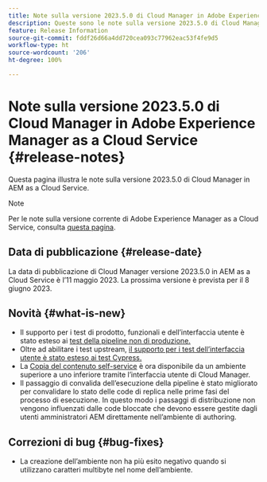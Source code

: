 ```yaml
---
title: Note sulla versione 2023.5.0 di Cloud Manager in Adobe Experience Manager as a Cloud Service
description: Queste sono le note sulla versione 2023.5.0 di Cloud Manager in AEM as a Cloud Service.
feature: Release Information
source-git-commit: fddf26d66a4dd720cea093c77962eac53f4fe9d5
workflow-type: ht
source-wordcount: '206'
ht-degree: 100%

---
```



# Note sulla versione 2023.5.0 di Cloud Manager in Adobe Experience Manager as a Cloud Service {#release-notes}

Questa pagina illustra le note sulla versione 2023.5.0 di Cloud Manager in AEM as a Cloud Service.

>[!NOTE]
>
>Per le note sulla versione corrente di Adobe Experience Manager as a Cloud Service, consulta [questa pagina](/help/release-notes/release-notes-cloud/release-notes-current.md).

## Data di pubblicazione {#release-date}

La data di pubblicazione di Cloud Manager versione 2023.5.0 in AEM as a Cloud Service è l’11 maggio 2023. La prossima versione è prevista per il 8 giugno 2023.

## Novità {#what-is-new}

* Il supporto per i test di prodotto, funzionali e dell’interfaccia utente è stato esteso ai [test della pipeline non di produzione.](/help/implementing/cloud-manager/configuring-pipelines/configuring-non-production-pipelines.md)
* Oltre ad abilitare i test upstream, [il supporto per i test dell’interfaccia utente è stato esteso ai test Cypress.](/help/implementing/cloud-manager/ui-testing.md)
* La [Copia del contenuto self-service](/help/implementing/developing/tools/content-copy.md) è ora disponibile da un ambiente superiore a uno inferiore tramite l’interfaccia utente di Cloud Manager.
* Il passaggio di convalida dell’esecuzione della pipeline è stato migliorato per convalidare lo stato delle code di replica nelle prime fasi del processo di esecuzione. In questo modo i passaggi di distribuzione non vengono influenzati dalle code bloccate che devono essere gestite dagli utenti amministratori AEM direttamente nell’ambiente di authoring.

## Correzioni di bug {#bug-fixes}

* La creazione dell’ambiente non ha più esito negativo quando si utilizzano caratteri multibyte nel nome dell’ambiente.
